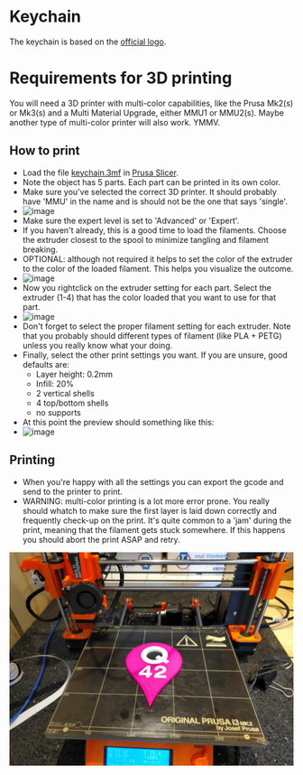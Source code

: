 Keychain
========

The keychain is based on the [official logo](https://logo.q42.com/).

Requirements for 3D printing
============================
You will need a 3D printer with multi-color capabilities, like the Prusa Mk2(s) or Mk3(s) and a Multi Material Upgrade, either MMU1 or MMU2(s). Maybe another type of multi-color printer will also work. YMMV.




How to print
------------
 - Load the file [keychain.3mf](keychain.3mf) in [Prusa Slicer](https://www.prusa3d.com/prusaslicer/).
 - Note the object has 5 parts. Each part can be printed in its own color.
 - Make sure you've selected the correct 3D printer. It should probably have 'MMU' in the name and is should not be the one that says 'single'.
 - ![image](https://user-images.githubusercontent.com/461650/125991612-0d7519ef-3cda-45b7-a865-d45d3a3226ee.png)
 - Make sure the expert level is set to 'Advanced' or 'Expert'.
 - If you haven't already, this is a good time to load the filaments. Choose the extruder closest to the spool to minimize tangling and filament breaking.
 - OPTIONAL: although not required it helps to set the color of the extruder to the color of the loaded filament. This helps you visualize the outcome.
 - ![image](https://user-images.githubusercontent.com/461650/125991829-3cac184b-e7de-4133-8dfb-b65353e06b24.png)
 - Now you rightclick on the extruder setting for each part. Select the extruder (1-4) that has the color loaded that you want to use for that part.
 - ![image](https://user-images.githubusercontent.com/461650/125991912-654f846e-5ced-42fa-a326-c2a322c3121b.png)
 - Don't forget to select the proper filament setting for each extruder. Note that you probably should different types of filament (like PLA + PETG) unless you really know what your doing.
 - Finally, select the other print settings you want. If you are unsure, good defaults are: 
   - Layer height: 0.2mm
   - Infill: 20%
   - 2 vertical shells
   - 4 top/bottom shells
   - no supports
 - At this point the preview should something like this:
 - ![image](https://user-images.githubusercontent.com/461650/125992434-b91e5163-4a5f-4359-879a-02e7e4eeabea.png)


 
Printing
--------
 - When you're happy with all the settings you can export the gcode and send to the printer to print.
 - WARNING: multi-color printing is a lot more error prone. You really should whatch to make sure the first layer is laid down correctly and frequently check-up on the print. It's quite common to a 'jam' during the print, meaning that the filament gets stuck somewhere. If this happens you should abort the print ASAP and retry. 


![preview](preview.jpg)
